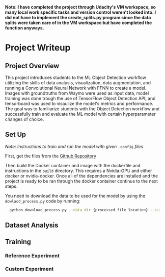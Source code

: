 __Note: I have completed the project through Udacity's VM workspace, so many local work specific tasks and version control weren't looked into. I did not have to implement the create_splits.py program since the data splits were taken care of in the VM workspace but have completed the function anyways.__ 
# Project Writeup

## Project Overview
This project introduces students to the ML Object Detection workflow utilizing the skills of data analysis, visualization, data augmentation, and running a Convolutional Neural Network with FFNN to create a model. Images with groundtruths from Waymo were used as input data, model training was done trough the use of TensorFlow Object Detection API, and tensorboard was used to visaulize the model's metrics and performance. The goal was to familiarize students with the Object Detection workflow and successfully train and evaluate the ML model with certain hyperparameter changes of choice.

## Set Up
*Note: Instructions to train and run the model with given* `.config` *files*

First, get the files from the [Github Repository](https://github.com/RuchitJathania/Object-Detection-in-an-Urban-Environment.git)

Then build the Docker container and image with the dockerfile and instructions in the `build` directory. This requires a Nvidia-GPU and either docker or nvidia-docker. 
Once all of the dependencies are installed and the project is ready to be ran through the docker container continue to the next steps.

You need to download the data to be used for the model by using the `dowlaod_process.py` code by running:
```bash
  python download_process.py --data_dir {processed_file_location} --size {number of files you want to download}
```
## Dataset Analysis

## Training
### Reference Experiment
### Custom Experiment
